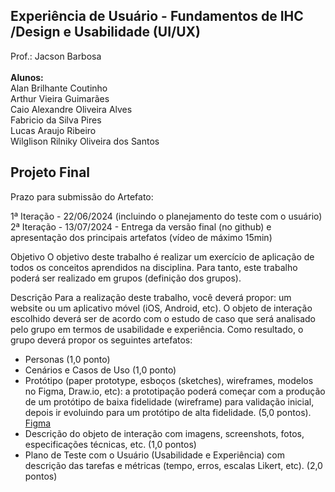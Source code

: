 ## Experiência de Usuário - Fundamentos de IHC /Design e Usabilidade (UI/UX) 
Prof.: Jacson Barbosa <br/> <br/>
**Alunos:** <br/>
Alan Brilhante Coutinho <br/>
Arthur Vieira Guimarães <br/>
Caio Alexandre Oliveira Alves <br/>
Fabricio da Silva Pires <br/>
Lucas Araujo Ribeiro <br/>
Wilglison Rilniky Oliveira dos Santos <br/>

## Projeto Final
Prazo para submissão do Artefato:

1ª Iteração - 22/06/2024 (incluindo o planejamento do teste com o usuário)
2ª Iteração - 13/07/2024 - Entrega da versão final (no github) e apresentação dos principais artefatos (vídeo de máximo 15min)

Objetivo
O objetivo deste trabalho é realizar um exercício de aplicação de todos os conceitos aprendidos na disciplina. Para tanto, este trabalho poderá ser realizado em grupos (definição dos grupos).

Descrição
Para a realização deste trabalho, você deverá propor: um website ou um aplicativo móvel (iOS, Android, etc). O objeto de interação escolhido deverá ser de acordo com o estudo de caso que será analisado pelo grupo em termos de usabilidade e experiência. Como resultado, o grupo deverá propor os seguintes artefatos:

- Personas (1,0 ponto)
- Cenários e Casos de Uso (1,0 ponto)
- Protótipo (paper prototype, esboços (sketches), wireframes, modelos no Figma, Draw.io, etc): a prototipação poderá começar com a produção de um protótipo de baixa fidelidade (wireframe) para validação inicial, depois ir evoluindo para um protótipo de alta fidelidade. (5,0 pontos). <br/>
[Figma](https://www.figma.com/design/0AMCAPRQRUAIw5mgEWgA2S/Sistema-de-Transfer%C3%AAncia-de-Pacientes?node-id=0-1&t=1iBRMGwhQ4tBIpd1-0)
- Descrição do objeto de interação com imagens, screenshots, fotos, especificações técnicas, etc. (1,0 pontos)
- Plano de Teste com o Usuário (Usabilidade e Experiência) com descrição das tarefas e métricas (tempo, erros, escalas Likert, etc). (2,0 pontos)
